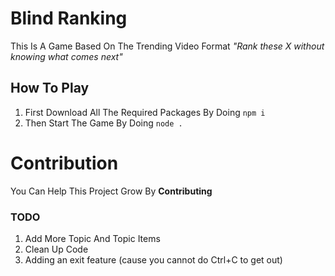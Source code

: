 # Blind Ranking
This Is A Game Based On The Trending Video Format *"Rank these X without knowing what comes next"*

## How To Play
1. First Download All The Required Packages By Doing `npm i`
2. Then Start The Game By Doing `node .`

# Contribution
You Can Help This Project Grow By **Contributing**

### TODO
1. Add More Topic And Topic Items
2. Clean Up Code
3. Adding an exit feature (cause you cannot do Ctrl+C to get out)